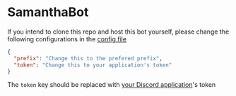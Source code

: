 # SamanthaBot
If you intend to clone this repo and host this bot yourself, please change the following configurations in the [config file](/config)

```json
{
  "prefix": "Change this to the prefered prefix",
  "token": "Change this to your application's token"
}
```

The `token` key should be replaced with [your Discord application](https://discordapp.com/developers/applications/)'s token

